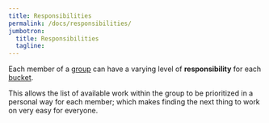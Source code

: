 ```yaml
---
title: Responsibilities
permalink: /docs/responsibilities/
jumbotron:
  title: Responsibilities
  tagline: 
---
```


Each member of a [group](/docs/groups/) can have a varying level of **responsibility** for each [bucket](/docs/buckets/).

This allows the list of available work within the group to be prioritized in a personal way for each member; which makes finding the next thing to work on very easy for everyone.
